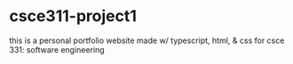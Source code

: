 # csce311-project1
this is a personal portfolio website made w/ typescript, html, &amp; css for csce 331: software engineering
